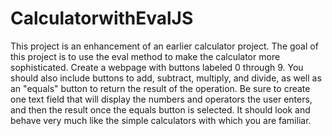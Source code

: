 # CalculatorwithEvalJS

This project is an enhancement of an earlier calculator project.  The goal of this project is to use the eval method to make the calculator more sophisticated. Create a webpage with buttons labeled 0 through 9. You should also include buttons to add, subtract, multiply, and divide, as well as an "equals" button to return the result of the operation. Be sure to create one text field that will display the numbers and operators the user enters, and then the result once the equals button is selected. It should look and behave very much like the simple calculators with which you are familiar. 
